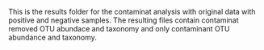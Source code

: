 This is the results folder for the contaminat analysis with original data with positive and negative samples. 
The resulting files contain contaminat removed OTU abundace and taxonomy and only contaminant OTU abundance and taxonomy.
